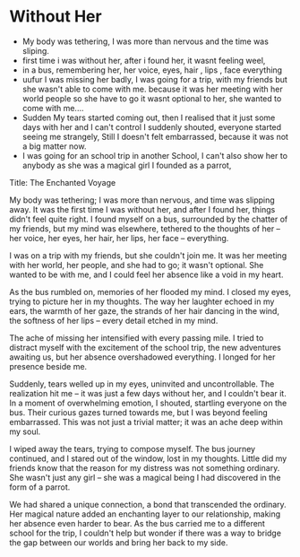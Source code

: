 # Without Her

* My body was tethering, I was more than nervous and the time was sliping.
* first time i was without her, after i found her, it wasnt feeling weel,
* in a bus, remembering her, her voice, eyes, hair , lips , face everything
* uufur I was missing her badly, I was going for a trip, with my friends but she wasn't able to come with me. because it was her meeting with her world people so she have to go it wasnt optional to her, she wanted to come with me....
* Sudden My tears started coming out, then I realised that it just some days with her and I can't control I suddenly shouted, everyone started seeing me strangely, Still I doesn't felt embarrassed, because it was not a big matter now.
* I was going for an school trip in another School, I can't also show her to anybody as she was a magical girl I founded as a parrot,

Title: The Enchanted Voyage

My body was tethering; I was more than nervous, and time was slipping away. It was the first time I was without her, and after I found her, things didn't feel quite right. I found myself on a bus, surrounded by the chatter of my friends, but my mind was elsewhere, tethered to the thoughts of her – her voice, her eyes, her hair, her lips, her face – everything.

I was on a trip with my friends, but she couldn't join me. It was her meeting with her world, her people, and she had to go; it wasn't optional. She wanted to be with me, and I could feel her absence like a void in my heart.

As the bus rumbled on, memories of her flooded my mind. I closed my eyes, trying to picture her in my thoughts. The way her laughter echoed in my ears, the warmth of her gaze, the strands of her hair dancing in the wind, the softness of her lips – every detail etched in my mind.

The ache of missing her intensified with every passing mile. I tried to distract myself with the excitement of the school trip, the new adventures awaiting us, but her absence overshadowed everything. I longed for her presence beside me.

Suddenly, tears welled up in my eyes, uninvited and uncontrollable. The realization hit me – it was just a few days without her, and I couldn't bear it. In a moment of overwhelming emotion, I shouted, startling everyone on the bus. Their curious gazes turned towards me, but I was beyond feeling embarrassed. This was not just a trivial matter; it was an ache deep within my soul.

I wiped away the tears, trying to compose myself. The bus journey continued, and I stared out of the window, lost in my thoughts. Little did my friends know that the reason for my distress was not something ordinary. She wasn't just any girl – she was a magical being I had discovered in the form of a parrot.

We had shared a unique connection, a bond that transcended the ordinary. Her magical nature added an enchanting layer to our relationship, making her absence even harder to bear. As the bus carried me to a different school for the trip, I couldn't help but wonder if there was a way to bridge the gap between our worlds and bring her back to my side.











